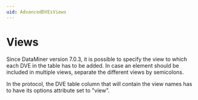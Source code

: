 ```yaml
---
uid: AdvancedDVEsViews
---
```


# Views

Since DataMiner version 7.0.3, it is possible to specify the view to which each DVE in the table has to be added. In case an element should be included in multiple views, separate the different views by semicolons.

In the protocol, the DVE table column that will contain the view names has to have its options attribute set to "view".
